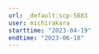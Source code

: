 ```yaml
---
url: _default:scp-5883
user: michirakara
starttime: "2023-04-19"
endtime: "2023-06-18"
---
```

<reserve />
